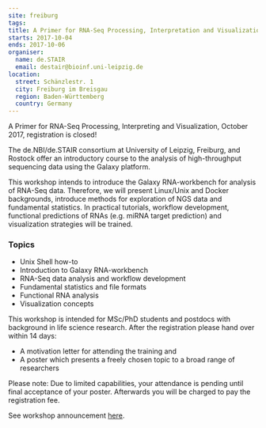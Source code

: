 ```yaml
---
site: freiburg
tags:
title: A Primer for RNA-Seq Processing, Interpretation and Visualization
starts: 2017-10-04
ends: 2017-10-06
organiser:
  name: de.STAIR
  email: destair@bioinf.uni-leipzig.de
location:
  street: Schänzlestr. 1
  city: Freiburg im Breisgau
  region: Baden-Württemberg
  country: Germany
---
```


A Primer for RNA-Seq Processing, Interpreting and Visualization, October 2017, registration is closed!

The de.NBI/de.STAIR consortium at University of Leipzig, Freiburg, and Rostock offer an introductory course to the
analysis of high-throughput sequencing data using the Galaxy platform.

This workshop intends to introduce the Galaxy RNA-workbench for analysis of RNA-Seq data. Therefore, we will present
Linux/Unix and Docker backgrounds, introduce methods for exploration of NGS data and fundamental statistics. In
practical tutorials, workflow development, functional predictions of RNAs (e.g. miRNA target prediction) and
visualization strategies will be trained.

### Topics

 - Unix Shell how-to
 - Introduction to Galaxy RNA-workbench
 - RNA-Seq data analysis and workflow development
 - Fundamental statistics and file formats
 - Functional RNA analysis
 - Visualization concepts

This workshop is intended for MSc/PhD students and postdocs with background in life science research. After the
registration please hand over within 14 days:

 - A motivation letter for attending the training and
 - A poster which presents a freely chosen topic to a broad range of researchers

Please note: Due to limited capabilities, your attendance is pending until final acceptance of your poster.
Afterwards you will be charged to pay the registration fee.

See workshop announcement <a href="http://destair.bioinf.uni-leipzig.de/event/de-stair-1-workshop/" target="_blank">here</a>.
